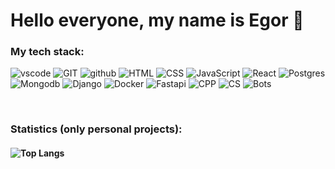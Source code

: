 # Hello everyone, my name is Egor 👋<br>
### My tech stack:
<p align="left">
  <img src="https://skillicons.dev/icons?i=vscode" title="vscode"/>
  <img src="https://skillicons.dev/icons?i=git" title="GIT"/>
  <img src="https://skillicons.dev/icons?i=github" title="github"/>
  <img src="https://skillicons.dev/icons?i=html" title="HTML"/>
  <img src="https://skillicons.dev/icons?i=css" title="CSS"/>
  <img src="https://skillicons.dev/icons?i=js" title="JavaScript"/>
  <img src="https://skillicons.dev/icons?i=react" title="React"/>
  <img src="https://skillicons.dev/icons?i=postgres" title="Postgres"/>
  </br>
  <img src="https://skillicons.dev/icons?i=mongodb" title="Mongodb"/>
  <img src="https://skillicons.dev/icons?i=django" title="Django"/>
  <img src="https://skillicons.dev/icons?i=docker" title="Docker"/>
  <img src="https://skillicons.dev/icons?i=fastapi" title="Fastapi"/>
  <img src="https://skillicons.dev/icons?i=cpp" title="CPP"/>
  <img src="https://skillicons.dev/icons?i=cs" title="CS"/>
  <img src="https://skillicons.dev/icons?i=bots" title="Bots"/>
</p></br>

### Statistics (only personal projects):

#### ![Top Langs](https://github-readme-stats.vercel.app/api/top-langs/?username=EfremovEgor&theme=tokyonight&layout=compact)

</br>
</br>

